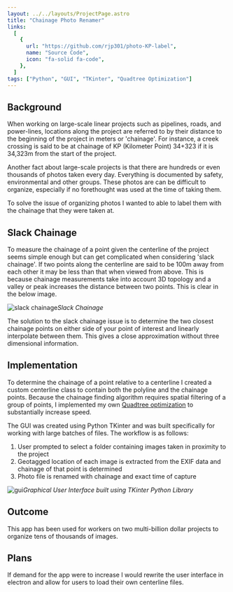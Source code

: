 ```yaml
---
layout: ../../layouts/ProjectPage.astro
title: "Chainage Photo Renamer"
links:
  [
    {
      url: "https://github.com/rjp301/photo-KP-label",
      name: "Source Code",
      icon: "fa-solid fa-code",
    },
  ]
tags: ["Python", "GUI", "TKinter", "Quadtree Optimization"]
---
```


## Background

When working on large-scale linear projects such as pipelines, roads, and power-lines, locations along the project are referred to by their distance to the beginning of the project in meters or 'chainage'. For instance, a creek crossing is said to be at chainage of KP (Kilometer Point) 34+323 if it is 34,323m from the start of the project.

Another fact about large-scale projects is that there are hundreds or even thousands of photos taken every day. Everything is documented by safety, environmental and other groups. These photos are can be difficult to organize, especially if no forethought was used at the time of taking them.

To solve the issue of organizing photos I wanted to able to label them with the chainage that they were taken at.

## Slack Chainage

To measure the chainage of a point given the centerline of the project seems simple enough but can get complicated when considering 'slack chainage'. If two points along the centerline are said to be 100m away from each other it may be less than that when viewed from above. This is because chainage measurements take into account 3D topology and a valley or peak increases the distance between two points. This is clear in the below image.

![slack chainage](https://github.com/rjp301/personal-website-astro/blob/master/public/media/chainage_renamer_slack.png?raw=true)_Slack Chainage_

The solution to the slack chainage issue is to determine the two closest chainage points on either side of your point of interest and linearly interpolate between them. This gives a close approximation without three dimensional information.

## Implementation

To determine the chainage of a point relative to a centerline I created a custom centerline class to contain both the polyline and the chainage points. Because the chainage finding algorithm requires spatial filtering of a group of points, I implemented my own [Quadtree optimization](https://en.wikipedia.org/wiki/Quadtree#:~:text=A%20quadtree%20is%20a%20tree,into%20four%20quadrants%20or%20regions.) to substantially increase speed.

The GUI was created using Python TKinter and was built specifically for working with large batches of files. The workflow is as follows:

1. User prompted to select a folder containing images taken in proximity to the project
1. Geotagged location of each image is extracted from the EXIF data and chainage of that point is determined
1. Photo file is renamed with chainage and exact time of capture

![gui](https://github.com/rjp301/personal-website-astro/blob/master/public/media/chainage_renamer_ui.png?raw=true)_Graphical User Interface built using TKinter Python Library_

## Outcome

This app has been used for workers on two multi-billion dollar projects to organize tens of thousands of images.

## Plans

If demand for the app were to increase I would rewrite the user interface in electron and allow for users to load their own centerline files.
